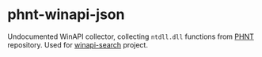 # phnt-winapi-json
Undocumented WinAPI collector, collecting `ntdll.dll` functions from [PHNT](https://github.com/winsiderss/phnt) repository. Used for [winapi-search](https://github.com/krystianbajno/winapi-search) project.